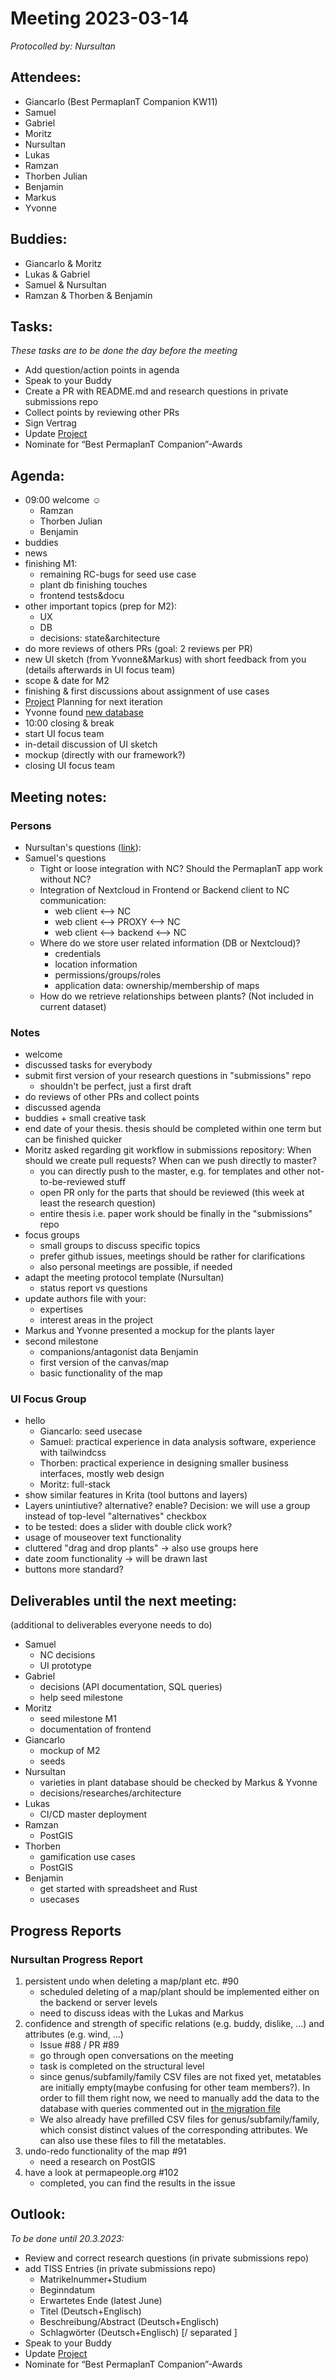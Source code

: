 # Meeting 2023-03-14

_Protocolled by: Nursultan_

## Attendees:

- Giancarlo (Best PermaplanT Companion KW11)
- Samuel
- Gabriel
- Moritz
- Nursultan
- Lukas
- Ramzan
- Thorben Julian
- Benjamin
- Markus
- Yvonne

## Buddies:

- Giancarlo & Moritz
- Lukas & Gabriel
- Samuel & Nursultan
- Ramzan & Thorben & Benjamin

## Tasks:

_These tasks are to be done the day before the meeting_

- Add question/action points in agenda
- Speak to your Buddy
- Create a PR with README.md and research questions in private submissions repo
- Collect points by reviewing other PRs
- Sign Vertrag
- Update [Project](https://github.com/orgs/ElektraInitiative/projects/4/)
- Nominate for “Best PermaplanT Companion”-Awards

## Agenda:

- 09:00 welcome ☺️
  - Ramzan
  - Thorben Julian
  - Benjamin
- buddies
- news
- finishing M1:
  - remaining RC-bugs for seed use case
  - plant db finishing touches
  - frontend tests&docu
- other important topics (prep for M2):
  - UX
  - DB
  - decisions: state&architecture
- do more reviews of others PRs (goal: 2 reviews per PR)
- new UI sketch (from Yvonne&Markus) with short feedback from you (details afterwards in UI focus team)
- scope & date for M2
- finishing & first discussions about assignment of use cases
- [Project](https://github.com/orgs/ElektraInitiative/projects/4/) Planning for next iteration
- Yvonne found [new database](https://permapeople.org/plants)
- 10:00 closing & break
- start UI focus team
- in-detail discussion of UI sketch
- mockup (directly with our framework?)
- closing UI focus team

## Meeting notes:

### Persons

- Nursultan's questions ([link](#Nursultan)):
- Samuel's questions
  - Tight or loose integration with NC? Should the PermaplanT app work without NC?
  - Integration of Nextcloud in Frontend or Backend
    client to NC communication:
    - web client <--> NC
    - web client <--> PROXY <--> NC
    - web client <--> backend <--> NC
  - Where do we store user related information (DB or Nextcloud)?
    - credentials
    - location information
    - permissions/groups/roles
    - application data: ownership/membership of maps
  - How do we retrieve relationships between plants? (Not included in current dataset)

### Notes

- welcome
- discussed tasks for everybody
- submit first version of your research questions in "submissions" repo
  - shouldn't be perfect, just a first draft
- do reviews of other PRs and collect points
- discussed agenda
- buddies + small creative task
- end date of your thesis. thesis should be completed within one term but can be finished quicker
- Moritz asked regarding git workflow in submissions repository: When should we create pull requests? When can we push directly to master?
  - you can directly push to the master, e.g. for templates and other not-to-be-reviewed stuff
  - open PR only for the parts that should be reviewed (this week at least the research question)
  - entire thesis i.e. paper work should be finally in the "submissions" repo
- focus groups
  - small groups to discuss specific topics
  - prefer github issues, meetings should be rather for clarifications
  - also personal meetings are possible, if needed
- adapt the meeting protocol template (Nursultan)
  - status report vs questions
- update authors file with your:
  - expertises
  - interest areas in the project
- Markus and Yvonne presented a mockup for the plants layer
- second milestone
  - companions/antagonist data Benjamin
  - first version of the canvas/map
  - basic functionality of the map

### UI Focus Group

- hello
  - Giancarlo: seed usecase
  - Samuel: practical experience in data analysis software, experience with tailwindcss
  - Thorben: practical experience in designing smaller business interfaces, mostly web design
  - Moritz: full-stack
- show similar features in Krita (tool buttons and layers)
- Layers unintiutive? alternative? enable?
  Decision: we will use a group instead of top-level "alternatives" checkbox
- to be tested: does a slider with double click work?
- usage of mouseover text functionality
- cluttered "drag and drop plants" -> also use groups here
- date zoom functionality -> will be drawn last
- buttons more standard?

## Deliverables until the next meeting:

(additional to deliverables everyone needs to do)

- Samuel
  - NC decisions
  - UI prototype
- Gabriel
  - decisions (API documentation, SQL queries)
  - help seed milestone
- Moritz
  - seed milestone M1
  - documentation of frontend
- Giancarlo
  - mockup of M2
  - seeds
- Nursultan
  - varieties in plant database should be checked by Markus & Yvonne
  - decisions/researches/architecture
- Lukas
  - CI/CD master deployment
- Ramzan
  - PostGIS
- Thorben
  - gamification use cases
  - PostGIS
- Benjamin
  - get started with spreadsheet and Rust
  - usecases

## Progress Reports

### Nursultan Progress Report

1. persistent undo when deleting a map/plant etc. #90
   - scheduled deleting of a map/plant should be implemented either on the backend or server levels
   - need to discuss ideas with the Lukas and Markus
2. confidence and strength of specific relations (e.g. buddy, dislike, ...) and attributes (e.g. wind, ...)
   - Issue #88 / PR #89
   - go through open conversations on the meeting
   - task is completed on the structural level
   - since genus/subfamily/family CSV files are not fixed yet, metatables are initially empty(maybe confusing for other team members?). In order to fill them right now, we need to manually add the data to the database with queries commented out in [the migration file](https://github.com/ElektraInitiative/PermaplanT/blob/72e5b31f3e0f0fce449c7ee8bd60a51f38b8ab20/backend/migrations/2023-03-09-194135_plant_relations/up.sql)
   - We also already have prefilled CSV files for genus/subfamily/family, which consist distinct values of the corresponding attributes. We can also use these files to fill the metatables.
3. undo-redo functionality of the map #91
   - need a research on PostGIS
4. have a look at permapeople.org #102
   - completed, you can find the results in the issue

## Outlook:

_To be done until 20.3.2023:_

- Review and correct research questions (in private submissions repo)
- add TISS Entries (in private submissions repo)
  - Matrikelnummer+Studium
  - Beginndatum
  - Erwartetes Ende (latest June)
  - Titel (Deutsch+Englisch)
  - Beschreibung/Abstract (Deutsch+Englisch)
  - Schlagwörter (Deutsch+Englisch) [/ separated ]
- Speak to your Buddy
- Update [Project](https://github.com/orgs/ElektraInitiative/projects/4/)
- Nominate for “Best PermaplanT Companion”-Awards
